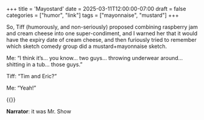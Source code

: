 +++
title = 'Mayostard'
date = 2025-03-11T12:00:00-07:00
draft = false
categories = ["humor", "link"]
tags = ["mayonnaise", "mustard"]
+++

So, Tiff (humorously, and non-seriously) proposed combining raspberry jam and cream cheese into one super-condiment, and I warned her that it would have the expiry date of cream cheese, and then furiously tried to remember which sketch comedy group did a mustard+mayonnaise sketch.

Me: “I think it’s… you know… two guys… throwing underwear around… shitting in a tub… those guys.”

Tiff: “Tim and Eric?”

Me: “Yeah!”

{{<youtube mRntutn8udw>}}

**Narrator**: it was Mr. Show